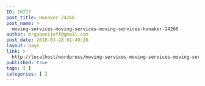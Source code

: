 ```yaml
---
ID: 10277
post_title: Honaker 24260
post_name: >
  moving-services-moving-services-moving-services-honaker-24260
author: mrgabonijeff@gmail.com
post_date: 2018-03-28 01:49:26
layout: page
link: >
  http://localhost/wordpress/moving-services-moving-services-moving-services-honaker-24260/
published: true
tags: [ ]
categories: [ ]
---
```

